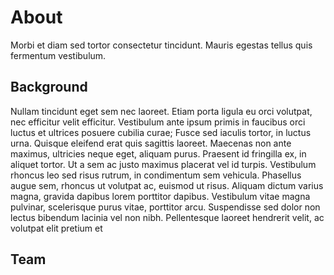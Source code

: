 # About

Morbi et diam sed tortor consectetur tincidunt. Mauris egestas tellus quis fermentum vestibulum.

## Background

Nullam tincidunt eget sem nec laoreet. Etiam porta ligula eu orci volutpat, nec efficitur velit efficitur. Vestibulum ante ipsum primis in faucibus orci luctus et ultrices posuere cubilia curae; Fusce sed iaculis tortor, in luctus urna. Quisque eleifend erat quis sagittis laoreet. Maecenas non ante maximus, ultricies neque eget, aliquam purus. Praesent id fringilla ex, in aliquet tortor. Ut a sem ac justo maximus placerat vel id turpis. Vestibulum rhoncus leo sed risus rutrum, in condimentum sem vehicula. Phasellus augue sem, rhoncus ut volutpat ac, euismod ut risus. Aliquam dictum varius magna, gravida dapibus lorem porttitor dapibus. Vestibulum vitae magna pulvinar, scelerisque purus vitae, porttitor arcu. Suspendisse sed dolor non lectus bibendum lacinia vel non nibh. Pellentesque laoreet hendrerit velit, ac volutpat elit pretium et

## Team
